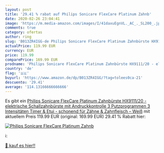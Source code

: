 ```yaml
---
layout: post
title: '29.41 % rabat auf Philips Sonicare FlexCare Platinum Zahnb'
date: 2020-02-26 23:04:41
image: 'https://m.media-amazon.com/images/I/41daxuEgnVL._AC_._SL200_.jpg'
comments: true
category: ofertas
author: ring
slug: 'B013ZR4IGG-de Philips Sonicare FlexCare Platinum Zahnbürste HX9111/20 - elektrische Schallzahnbürste mit Andruckkontrolle  3 Putzprogrammen  3 Intensitäten  Timer & Etui - schonend für Zähne & Zahnfleisch – Weiß'
actualPrice: 119.99 EUR
currency: EUR
price: 119.99
comparePrice: 169.99 EUR
prodname: 'Philips Sonicare FlexCare Platinum Zahnbürste HX9111/20 - elektrische Schallzahnbürste mit Andruckkontrolle  3 Putzprogrammen  3 Intensitäten  Timer & Etui - schonend für Zähne & Zahnfleisch – Weiß'
country: 'de'
flag: '🇩🇪'
buyurl: 'https://www.amazon.de/dp/B013ZR4IGG/?tag=tolees0ca-21'
descuento: '29.41'
average: '114.13166666666666'
---
```


Es gibt ein [Philips Sonicare FlexCare Platinum Zahnbürste HX9111/20 - elektrische Schallzahnbürste mit Andruckkontrolle  3 Putzprogrammen  3 Intensitäten  Timer & Etui - schonend für Zähne & Zahnfleisch – Weiß](https://www.amazon.de/dp/B013ZR4IGG/?tag=tolees0ca-21) mit aktuellem Preis 119.99 EUR (original: 169.99 EUR) 29.41 % Rabatt hier:

[![Philips Sonicare FlexCare Platinum Zahnb](https://m.media-amazon.com/images/I/41daxuEgnVL._AC_._SL200_.jpg)](https://www.amazon.de/dp/B013ZR4IGG/?tag=tolees0ca-21)

ℹ️:


[🛒 kauf es hier!!](https://www.amazon.de/dp/B013ZR4IGG/?tag=tolees0ca-21)
